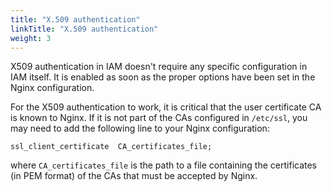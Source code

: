 ```yaml
---
title: "X.509 authentication"
linkTitle: "X.509 authentication"
weight: 3
---
```



X509 authentication in IAM doesn't require any specific configuration in IAM itself.
It is enabled as soon as the proper options have been set in the Nginx configuration.

For the X509 authentication to work, it is critical that the user certificate CA
is known to Nginx. If it is not part of the CAs configured in `/etc/ssl`, you may need
to add the following line to your Nginx configuration:

```
ssl_client_certificate  CA_certificates_file;
```

where `CA_certificates_file` is the path to a file containing the certificates (in PEM
format) of the CAs that must be accepted by Nginx.

